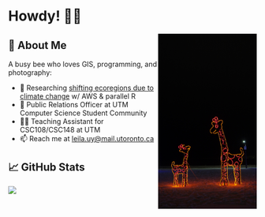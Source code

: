 # Howdy! 👋🤠

<a>
    <img align="right" width="200" src="https://github.com/Leila-U/Leila-U/blob/main/PC220527.JPG">
    <!--<img align="right" src="https://spotify-recently-played-readme.vercel.app/api?user=yoomes-bond&width=300&count=4" />-->
</a>

## 🌻 About Me
A busy bee who loves GIS, programming, and photography:
- 🍇 Researching [shifting ecoregions due to climate change](https://github.com/UTMSustAg) w/ AWS & parallel R
- 📣 Public Relations Officer at UTM Computer Science Student Community
- 👩‍💻 Teaching Assistant for CSC108/CSC148 at UTM
- 📫 Reach me at leila.uy@mail.utoronto.ca

## 📈 GitHub Stats

<a href="https://github.com/Leila-U">
    <img align="left" src="https://github-readme-stats.vercel.app/api/top-langs/?username=Leila-U&langs_count=10&theme=vue&layout=compact" />
</a>

<!--
<a href="https://youtu.be/dQw4w9WgXcQ">
    <img align="left" src="https://github-readme-stats.vercel.app/api?username=Leila-U&show_icons=true&theme=vue&line_height=24" alt="Leila's GitHub Stats" />
</a>
-->
